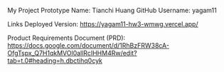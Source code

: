 My Project Prototype
Name: Tianchi Huang
GitHub Username: yagam11

Links
Deployed Version: https://yagam11-hw3-wmwg.vercel.app/

Product Requirements Document (PRD): https://docs.google.com/document/d/1RhBzFRW38cA-OfgTspx_Q7H1qkMVOl0allRcIHHM4Rw/edit?tab=t.0#heading=h.dbctihq0cyk